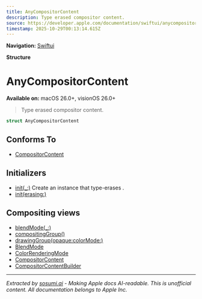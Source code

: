```yaml
---
title: AnyCompositorContent
description: Type erased compositor content.
source: https://developer.apple.com/documentation/swiftui/anycompositorcontent
timestamp: 2025-10-29T00:13:14.615Z
---
```


**Navigation:** [Swiftui](/documentation/swiftui)

**Structure**

# AnyCompositorContent

**Available on:** macOS 26.0+, visionOS 26.0+

> Type erased compositor content.

```swift
struct AnyCompositorContent
```

## Conforms To

- [CompositorContent](/documentation/swiftui/compositorcontent)

## Initializers

- [init(_:)](/documentation/swiftui/anycompositorcontent/init(_:)) Create an instance that type-erases .
- [init(erasing:)](/documentation/swiftui/anycompositorcontent/init(erasing:))

## Compositing views

- [blendMode(_:)](/documentation/swiftui/view/blendmode(_:))
- [compositingGroup()](/documentation/swiftui/view/compositinggroup())
- [drawingGroup(opaque:colorMode:)](/documentation/swiftui/view/drawinggroup(opaque:colormode:))
- [BlendMode](/documentation/swiftui/blendmode)
- [ColorRenderingMode](/documentation/swiftui/colorrenderingmode)
- [CompositorContent](/documentation/swiftui/compositorcontent)
- [CompositorContentBuilder](/documentation/swiftui/compositorcontentbuilder)

---

*Extracted by [sosumi.ai](https://sosumi.ai) - Making Apple docs AI-readable.*
*This is unofficial content. All documentation belongs to Apple Inc.*
